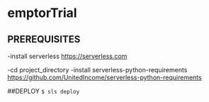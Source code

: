 # emptorTrial

## PREREQUISITES

-install serverless
https://serverless.com

-cd project_directory
-install serverless-python-requirements
https://github.com/UnitedIncome/serverless-python-requirements

##DEPLOY
<code>$ sls deploy </code>
